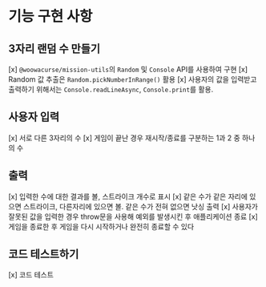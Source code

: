 # 기능 구현 사항

## 3자리 랜덤 수 만들기

[x] `@woowacurse/mission-utils`의 `Random` 및 `Console` API를 사용하여 구현
[x] Random 값 추출은 `Random.pickNumberInRange()` 활용
[x] 사용자의 값을 입력받고 출력하기 위해서는 `Console.readLineAsync`, `Console.print`를 활용.

## 사용자 입력

[x] 서로 다른 3자리의 수
[x] 게임이 끝난 경우 재시작/종료를 구분하는 1과 2 중 하나의 수

## 출력

[x] 입력한 수에 대한 결과를 볼, 스트라이크 개수로 표시
[x] 같은 수가 같은 자리에 있으면 스트라이크, 다른자리에 있으면 볼. 같은 수가 전혀 없으면 낫싱 출력
[x] 사용자가 잘못된 값을 입력한 경우 throw문을 사용해 예외를 발생시킨 후 애플리케이션 종료
[x] 게임을 종료한 후 게임을 다시 시작하거나 완전히 종료할 수 있다

## 코드 테스트하기

[x] 코드 테스트

